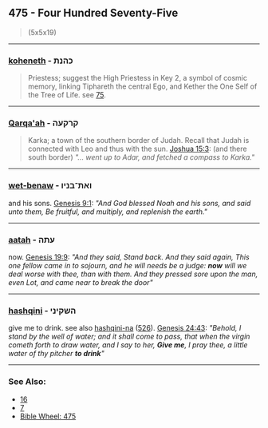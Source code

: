## 475 - Four Hundred Seventy-Five
> (5x5x19)

---

### [koheneth](/keys/KHNTh) - כהנת
> Priestess; suggest the High Priestess in Key 2, a symbol of cosmic memory, linking Tiphareth the central Ego, and Kether the One Self of the Tree of Life. see [75](75).

---

### [Qarqa'ah](/keys/QRQOH) - קרקעה
> Karka; a town of the southern border of Judah. Recall that Judah is connected with Leo and thus with the sun. [Joshua 15:3](http://biblehub.com/joshua/15-3.htm): (and there south border) *"... went up to Adar, and fetched a compass to Karka."*

---

### [wet-benaw](/keys/VATh-BNIV) - ואת־בניו
and his sons. [Genesis 9:1](https://biblehub.com/genesis/9-1.htm): *"And God blessed Noah and his sons, and said unto them, Be fruitful, and multiply, and replenish the earth."*

---

### [aatah](/keys/OThH) - עתה
now. [Genesis 19:9](https://biblehub.com/genesis/19-9.htm): *"And they said, Stand back. And they said again, This one fellow came in to sojourn, and he will needs be a judge: **now** will we deal worse with thee, than with them. And they pressed sore upon the man, even Lot, and came near to break the door"*

---

### [hashqini](/keys/HShQINI) - השקיני
give me to drink. see also [hashqini-na](/keys/HShQINI-NA) ([526](526)). [Genesis 24:43](https://biblehub.com/genesis/24-43.htm): *"Behold, I stand by the well of water; and it shall come to pass, that when the virgin cometh forth to draw water, and I say to her, **Give me**, I pray thee, a little water of thy pitcher **to drink**"*

---

### See Also:

- [16](16)
- [7](7)
- [Bible Wheel: 475](https://www.biblewheel.com//GR/GR_Database.php?SearchBy_Gematria=475)
